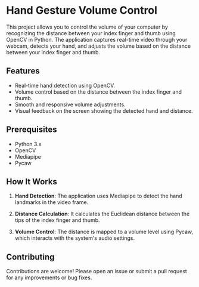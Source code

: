 # Hand Gesture Volume Control

This project allows you to control the volume of your computer by recognizing the distance between your index finger and thumb using OpenCV in Python. The application captures real-time video through your webcam, detects your hand, and adjusts the volume based on the distance between your index finger and thumb.

## Features

- Real-time hand detection using OpenCV.
- Volume control based on the distance between the index finger and thumb.
- Smooth and responsive volume adjustments.
- Visual feedback on the screen showing the detected hand and distance.

## Prerequisites

- Python 3.x
- OpenCV
- Mediapipe
- Pycaw

## How It Works

1. **Hand Detection**: The application uses Mediapipe to detect the hand landmarks in the video frame.

2. **Distance Calculation**: It calculates the Euclidean distance between the tips of the index finger and thumb.

3. **Volume Control**: The distance is mapped to a volume level using Pycaw, which interacts with the system's audio settings.

## Contributing

Contributions are welcome! Please open an issue or submit a pull request for any improvements or bug fixes.


